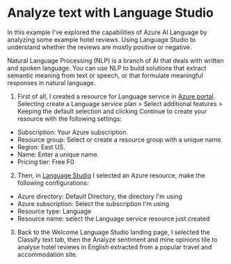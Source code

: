 # Analyze text with Language Studio

In this example I've explored the capabilities of Azure AI Language by analyzing some example hotel reviews. Using Language Studio to understand whether the reviews are mostly positive or negative.

Natural Language Processing (NLP) is a branch of AI that deals with written and spoken language. You can use NLP to build solutions that extract semantic meaning from text or speech, or that formulate meaningful responses in natural language.

1) First of all, I created a resource for Language service in [Azure portal](https://portal.azure.com). Selecting create a Language service plan > Select additional features > Keeping the default selection and clicking Continue to create your resource with the following settings:
    
- Subscription: Your Azure subscription.
- Resource group: Select or create a resource group with a unique name.
- Region: East US.
- Name: Enter a unique name.
- Pricing tier: Free F0

2) Then, in [Language Studio](https://language.cognitive.azure.com) I selected an Azure resource, make the following configurations:

- Azure directory: Default Directory, the directory I'm using
- Azure subscription: Select the subscription I'm using
- Resource type: Language
- Resource name: select the Language service resource just created

3) Back to the Welcome Language Studio landing page, I selected the Classify text tab, then the Analyze sentiment and mine opinions tile to analyse hotel reviews in English extracted from a popular travel and accommodation site.
 
